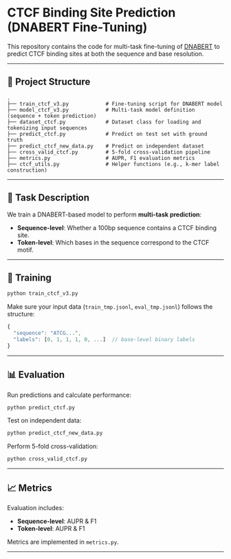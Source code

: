 # CTCF Binding Site Prediction (DNABERT Fine-Tuning)

This repository contains the code for multi-task fine-tuning of [DNABERT](https://github.com/jerryji1993/DNABERT) to predict CTCF binding sites at both the sequence and base resolution.

---

## 📁 Project Structure

```
.
├── train_ctcf_v3.py            # Fine-tuning script for DNABERT model
├── model_ctcf_v3.py            # Multi-task model definition (sequence + token prediction)
├── dataset_ctcf.py             # Dataset class for loading and tokenizing input sequences
├── predict_ctcf.py             # Predict on test set with ground truth
├── predict_ctcf_new_data.py    # Predict on independent dataset
├── cross_valid_ctcf.py         # 5-fold cross-validation pipeline
├── metrics.py                  # AUPR, F1 evaluation metrics
├── ctcf_utils.py               # Helper functions (e.g., k-mer label construction)
```

---

## 🧪 Task Description

We train a DNABERT-based model to perform **multi-task prediction**:

* **Sequence-level**: Whether a 100bp sequence contains a CTCF binding site.
* **Token-level**: Which bases in the sequence correspond to the CTCF motif.

---

## 🧪 Training

```bash
python train_ctcf_v3.py
```

Make sure your input data (`train_tmp.jsonl`, `eval_tmp.jsonl`) follows the structure:

```js
{
  "sequence": "ATCG...",
  "labels": [0, 1, 1, 1, 0, ...]  // base-level binary labels
}
```

---

## 📊 Evaluation

Run predictions and calculate performance:

```bash
python predict_ctcf.py
```

Test on independent data:

```bash
python predict_ctcf_new_data.py
```

Perform 5-fold cross-validation:

```bash
python cross_valid_ctcf.py
```

---

## 📈 Metrics

Evaluation includes:

* **Sequence-level**: AUPR & F1
* **Token-level**: AUPR & F1

Metrics are implemented in `metrics.py`.

---
